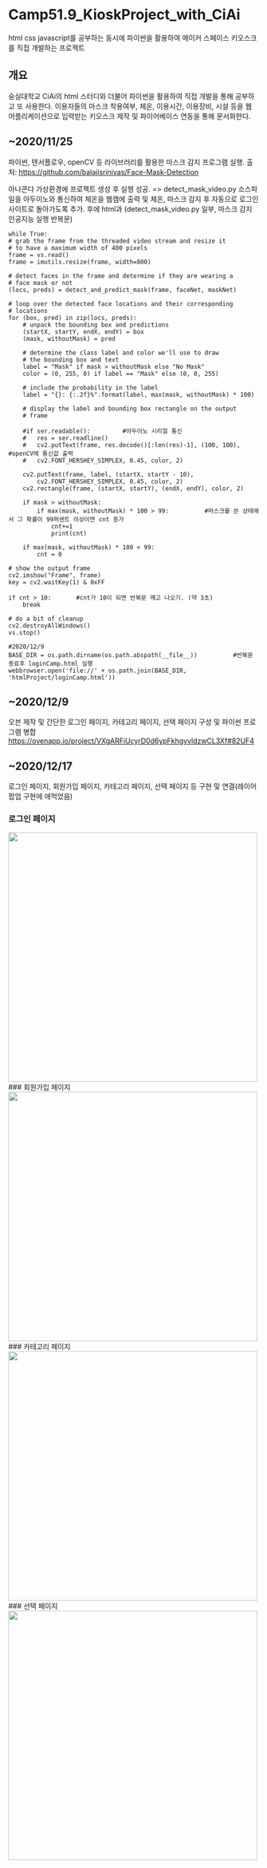 # Camp51.9_KioskProject_with_CiAi
html css javascript를 공부하는 동시에 파이썬을 활용하여 메이커 스페이스 키오스크를 직접 개발하는 프로젝트

## 개요
 숭실대학교 CiAi의 html 스터디와 더불어 파이썬을 활용하여 직접 개발을 통해 공부하고 또 사용한다.
 이용자들의 마스크 착용여부, 체온, 이용시간, 이용장비, 시설 등을 웹 어플리케이션으로 입력받는 키오스크 제작 및 파이어베이스 연동을 통해 문서화한다.

## ~2020/11/25
 파이썬, 텐서플로우, openCV 등 라이브러리를 활용한 마스크 감지 프로그램 실행.
 출처: https://github.com/balajisrinivas/Face-Mask-Detection
 
 아나콘다 가상환경에 프로젝트 생성 후 실행 성공.
 => detect_mask_video.py 소스파일을 아두이노와 통신하여 체온을 웹캠에 출력 및 체온, 마스크 감지 후 자동으로 로그인 사이트로 돌아가도록 추가.
 후에 html과 
 (detect_mask_video.py 일부, 마스크 감지 인공지능 실행 반복문)
 
    while True:
	# grab the frame from the threaded video stream and resize it
	# to have a maximum width of 400 pixels
	frame = vs.read()
	frame = imutils.resize(frame, width=800)

	# detect faces in the frame and determine if they are wearing a
	# face mask or not
	(locs, preds) = detect_and_predict_mask(frame, faceNet, maskNet)

	# loop over the detected face locations and their corresponding
	# locations
	for (box, pred) in zip(locs, preds):
		# unpack the bounding box and predictions
		(startX, startY, endX, endY) = box
		(mask, withoutMask) = pred

		# determine the class label and color we'll use to draw
		# the bounding box and text
		label = "Mask" if mask > withoutMask else "No Mask"
		color = (0, 255, 0) if label == "Mask" else (0, 0, 255)

		# include the probability in the label
		label = "{}: {:.2f}%".format(label, max(mask, withoutMask) * 100)

		# display the label and bounding box rectangle on the output
		# frame
		
		#if ser.readable():         #아두이노 시리얼 통신
		#	res = ser.readline()
		#	cv2.putText(frame, res.decode()[:len(res)-1], (100, 100),    #openCV에 통신값 출력
		#	cv2.FONT_HERSHEY_SIMPLEX, 0.45, color, 2)

		cv2.putText(frame, label, (startX, startY - 10),
			cv2.FONT_HERSHEY_SIMPLEX, 0.45, color, 2)
		cv2.rectangle(frame, (startX, startY), (endX, endY), color, 2)

		if mask > withoutMask:
			if max(mask, withoutMask) * 100 > 99:          #마스크를 쓴 상태에서 그 확률이 99퍼센트 이상이면 cnt 증가
				cnt+=1
				print(cnt)
				
		if max(mask, withoutMask) * 100 < 99:
			cnt = 0

	# show the output frame
	cv2.imshow("Frame", frame)
	key = cv2.waitKey(1) & 0xFF
 
	if cnt > 10:       #cnt가 10이 되면 반복문 깨고 나오기. (약 3초)
		break
  
    # do a bit of cleanup
    cv2.destroyAllWindows()    
    vs.stop()
    
    #2020/12/9
    BASE_DIR = os.path.dirname(os.path.abspath(__file__))          #반복문 종료후 loginCamp.html 실행
    webbrowser.open('file://' + os.path.join(BASE_DIR, 'htmlProject/loginCamp.html'))

## ~2020/12/9
 오븐 제작 및 간단한 로그인 페이지, 카테고리 페이지, 선택 페이지 구성 및 파이썬 프로그램 병합
 https://ovenapp.io/project/VXgARFiUcyrD0d6ypFkhgyvldzwCL3Xf#82UF4
 
## ~2020/12/17
 로그인 페이지, 회원가입 페이지, 카테고리 페이지, 선택 페이지 등 구현 및 연결(레이어 팝업 구현에 애먹었음)
 ### 로그인 페이지
 <img width="500" src="https://user-images.githubusercontent.com/33739448/102472006-321f0600-4099-11eb-880f-d06bfce8f716.png">
 ### 회원가입 페이지
 <img width="500" src="https://user-images.githubusercontent.com/33739448/102472830-09e3d700-409a-11eb-867f-e6640d97adfe.png">
 ### 카테고리 페이지
 <img width="500" src="https://user-images.githubusercontent.com/33739448/102470110-eb301100-4096-11eb-9f37-7805079293b4.png">
 ### 선택 페이지
 <img width="500" src="https://user-images.githubusercontent.com/33739448/102472432-a3f74f80-4099-11eb-90cf-0f9293ee9119.png">
 
 
 
 
 

 

 
